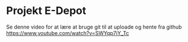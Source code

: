 # Projekt E-Depot
Se denne video for at lære at bruge git til at uploade og hente fra github https://www.youtube.com/watch?v=SWYqp7iY_Tc